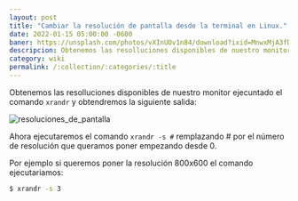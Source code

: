 ```yaml
---
layout: post
title: "Cambiar la resolución de pantalla desde la terminal en Linux."
date: 2022-01-15 05:00:00 -0600
baner: https://unsplash.com/photos/vXInUOv1n84/download?ixid=MnwxMjA3fDB8MXxzZWFyY2h8OXx8cHJvZ3JhbWFtaW5nfGVzfDB8fHx8MTY1NjcxNjUxMA&force=true&w=640
descripcion: Obtenemos las resolluciones disponibles de nuestro monitor ejecuntado el comando `xrandr` y...
category: wiki
permalink: /:collection/:categories/:title
---
```


Obtenemos las resolluciones disponibles de nuestro monitor ejecuntado el comando `xrandr` y obtendremos la siguiente salida:

![resoluciones_de_pantalla](../../../../../assets/images/screenshot002.png)

Ahora ejecutaremos el comando `xrandr -s #` remplazando # por el número de resolución que queramos poner empezando desde 0.

Por ejemplo si queremos poner la resolución 800x600 el comando ejecutariamos:

~~~bash
$ xrandr -s 3
~~~